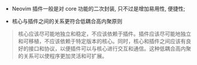 * Neovim 插件一般是对 core 功能的二次封装, 只不过是增加易用性, 便捷性; 

* 核心与插件之间的关系更符合低耦合高内聚原则

> 核心应该尽可能地独立和稳定，不应该依赖于插件。插件应该尽可能地独立和可移植，不应该依赖于特定版本的核心。同时，核心和插件之间应该有良好的接口和协议，以便插件可以与核心进行交互和通信。这种低耦合高内聚的关系可以使程序更加灵活和可扩展。